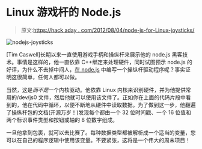 # Linux 游戏杆的 Node.js

> 原文:[https://hack aday . com/2012/08/04/node-js-for-Linux-joysticks/](https://hackaday.com/2012/08/04/node-js-for-linux-joysticks/)

![](../Images/4e124c2934a92e7b1d4aef142a161d36.png "nodejs-joysticks")

[Tim Caswell]长期以来一直使用游戏手柄和操纵杆来展示他的 node.js 黑客技术。事情是这样的，他一直依靠 C++绑定来处理硬件，同时试图预示 node.js 的好评，为什么不去掉中间人，[在 node.js](http://nodebits.org/linux-joystick) 中编写一个操纵杆驱动程序呢？事实证明这很简单，任何人都可以做。

当然，这是*而不是*一个内核驱动。他依靠 Linux 内核来识别硬件，并为他提供常用的/dev/js0 文件，然后他就可以使用该文件了。正如你在上面的代码片段中看到的，他在代码中循环，以便不断地从硬件中读取数据。为了做到这一步，他翻遍了操纵杆包的文档(开源万岁！)发现每个都由一个 32 位时间戳、一个 16 位值和两个标识事件类型和按钮或轴的 8 位数字组成。

一旦他拿到包裹，就可以去比赛了。每种数据类型都被解析成一个适当的变量，您可以在自己的程序逻辑中使用该变量。不要紧张，这将是一个伟大的周末项目！